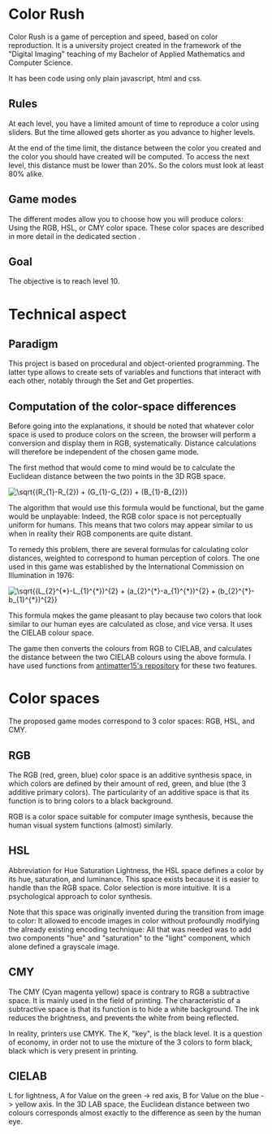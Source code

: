# Color Rush
Color Rush is a game of perception and speed, based on color reproduction. It is a university project created in the framework of the "Digital Imaging" teaching of my Bachelor of Applied Mathematics and Computer Science.

It has been code using only plain javascript, html and css.
## Rules
At each level, you have a limited amount of time to reproduce a color using sliders. But the time allowed gets shorter as you advance to higher levels.

At the end of the time limit, the distance between the color you created and the color you should have created will be computed. 
To access the next level, this distance must be lower than 20%. So the colors must look at least 80% alike.

## Game modes
The different modes allow you to choose how you will produce colors: Using the RGB, HSL, or CMY color space. These color spaces are described in more detail in the dedicated section .

## Goal
The objective is to reach level 10.

# Technical aspect
## Paradigm
This project is based on procedural and object-oriented programming. The latter type allows to create sets of variables and functions that interact with each other, notably through the Set and Get properties.

## Computation of the color-space differences
Before going into the explanations, it should be noted that whatever color space is used to produce colors on the screen, the browser will perform a conversion and display them in RGB, systematically. Distance calculations will therefore be independent of the chosen game mode.

The first method that would come to mind would be to calculate the Euclidean distance between the two points in the 3D RGB space.

<img src="https://latex.codecogs.com/gif.latex?\sqrt{(R_{1}-R_{2})&space;&plus;&space;(G_{1}-G_{2})&space;&plus;&space;(B_{1}-B_{2})}" title="\sqrt{(R_{1}-R_{2}) + (G_{1}-G_{2}) + (B_{1}-B_{2})}" />

The algorithm that would use this formula would be functional, but the game would be unplayable: Indeed, the RGB color space is not perceptually uniform for humans. This means that two colors may appear similar to us when in reality their RGB components are quite distant.

To remedy this problem, there are several formulas for calculating color distances, weighted to correspond to human perception of colors. The one used in this game was established by the International Commission on Illumination in 1976:

<img src="https://latex.codecogs.com/gif.latex?\sqrt{(L_{2}^{*}-L_{1}^{*})^{2}&space;&plus;&space;(a_{2}^{*}-a_{1}^{*})^{2}&space;&plus;&space;(b_{2}^{*}-b_{1}^{*})^{2}}" title="\sqrt{(L_{2}^{*}-L_{1}^{*})^{2} + (a_{2}^{*}-a_{1}^{*})^{2} + (b_{2}^{*}-b_{1}^{*})^{2}}" />

This formula mqkes the game pleasant to play because two colors that look similar to our human eyes are calculated as close, and vice versa. It uses the CIELAB colour space.

The game then converts the colours from RGB to CIELAB, and calculates the distance between the two CIELAB colours using the above formula. I have used functions from [antimatter15's repository](https://github.com/antimatter15/rgb-lab/blob/master/color.js) for these two features.

# Color spaces
The proposed game modes correspond to 3 color spaces: RGB, HSL, and CMY.
## RGB
The RGB (red, green, blue) color space is an additive synthesis space, in which colors are defined by their amount of red, green, and blue (the 3 additive primary colors). The particularity of an additive space is that its function is to bring colors to a black background.

RGB is a color space suitable for computer image synthesis, because the human visual system functions (almost) similarly.
## HSL
Abbreviation for Hue Saturation Lightness, the HSL space defines a color by its hue, saturation, and luminance.
This space exists because it is easier to handle than the RGB space. Color selection is more intuitive. It is a psychological approach to color synthesis.

Note that this space was originally invented during the transition from image to color: It allowed to encode images in color without profoundly modifying the already existing encoding technique: All that was needed was to add two components "hue" and "saturation" to the "light" component, which alone defined a grayscale image.

## CMY
The CMY (Cyan magenta yellow) space is contrary to RGB a subtractive space. It is mainly used in the field of printing.
The characteristic of a subtractive space is that its function is to hide a white background. The ink reduces the brightness, and prevents the white from being reflected.

In reality, printers use CMYK. The K, "key", is the black level. It is a question of economy, in order not to use the mixture of the 3 colors to form black, black which is very present in printing.

## CIELAB
L for lightness, A for Value on the green -> red axis, B for Value on the blue -> yellow axis.
In the 3D LAB space, the Euclidean distance between two colours corresponds almost exactly to the difference as seen by the human eye.
